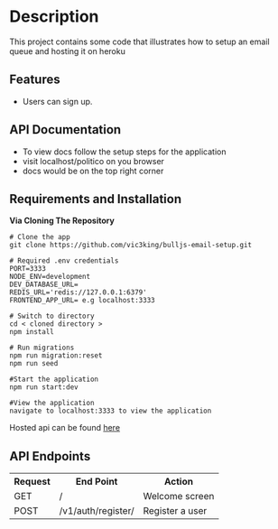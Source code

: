 # Description

This project contains some code that illustrates how to setup an email queue and hosting it on heroku

## Features
* Users can sign up.

## API Documentation
- To view docs follow the setup steps for the application
- visit localhost/politico on you browser
- docs would be on the top right corner

## Requirements and Installation
**Via Cloning The Repository**
```
# Clone the app
git clone https://github.com/vic3king/bulljs-email-setup.git

# Required .env credentials
PORT=3333
NODE_ENV=development
DEV_DATABASE_URL=
REDIS_URL='redis://127.0.0.1:6379'
FRONTEND_APP_URL= e.g localhost:3333

# Switch to directory
cd < cloned directory >
npm install

# Run migrations
npm run migration:reset
npm run seed

#Start the application
npm run start:dev

#View the application
navigate to localhost:3333 to view the application
```


Hosted api can be found [here]()


## API Endpoints
<table>
  <tr>
      <th>Request</th>
      <th>End Point</th>
      <th>Action</th>
  </tr>
    <tr>
      <td>GET</td>
      <td>/</td>
      <td>Welcome screen</td>
  </tr>
   <tr>
    <td>POST</td>
    <td>/v1/auth/register/</td>
    <td>Register a user</td>
  </tr>
</table>